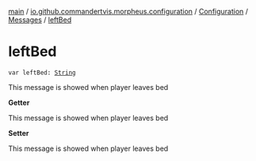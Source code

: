 [main](../../../index.md) / [io.github.commandertvis.morpheus.configuration](../../index.md) / [Configuration](../index.md) / [Messages](index.md) / [leftBed](./left-bed.md)

# leftBed

`var leftBed: `[`String`](https://kotlinlang.org/api/latest/jvm/stdlib/kotlin/-string/index.html)

This message is showed when player leaves bed

**Getter**

This message is showed when player leaves bed

**Setter**

This message is showed when player leaves bed

